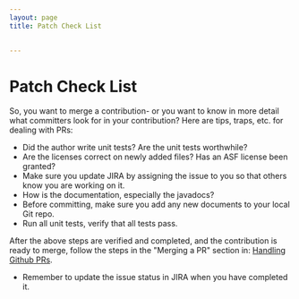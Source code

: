 ```yaml
---
layout: page
title: Patch Check List

    
---
```


# Patch Check List

So, you want to merge a contribution- or you want to know in more detail what committers look for in your contribution?
Here are tips, traps, etc. for dealing with
PRs:

  - Did the author write unit tests?  Are the unit tests worthwhile?
  - Are the licenses correct on newly added files? Has an ASF license been
granted?
  - Make sure you update JIRA by assigning the issue to you so that others
know you are working on it.
  - How is the documentation, especially the javadocs?
  - Before committing, make sure you add any new documents to your local Git repo.  
  - Run all unit tests, verify that all tests pass.
 
After the above steps are verified and completed, and the contribution is ready to merge, follow the steps in the "Merging a PR" section in: [Handling Github PRs](http://mahout.apache.org/developers/github.html).

 - Remember to update the issue status in JIRA when you have completed it.


